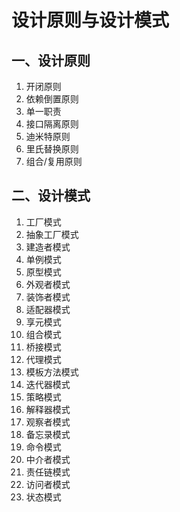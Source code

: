 # 设计原则与设计模式

## 一、设计原则

1. 开闭原则
2. 依赖倒置原则
3. 单一职责
4. 接口隔离原则
5. 迪米特原则
6. 里氏替换原则
7. 组合/复用原则

## 二、设计模式

1. 工厂模式
2. 抽象工厂模式
3. 建造者模式
4. 单例模式
5. 原型模式
6. 外观者模式
7. 装饰者模式
8. 适配器模式
9. 享元模式
10. 组合模式
11. 桥接模式
12. 代理模式
13. 模板方法模式
14. 迭代器模式
15. 策略模式
16. 解释器模式
17. 观察者模式
18. 备忘录模式
19. 命令模式
20. 中介者模式
21. 责任链模式
22. 访问者模式
23. 状态模式
